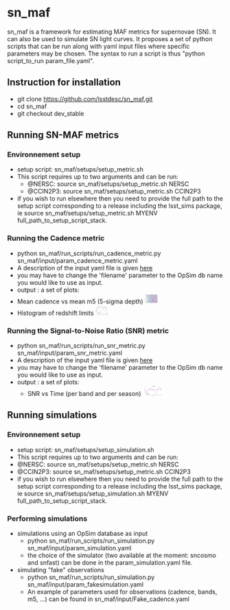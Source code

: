 # sn_maf
sn_maf is a framework for estimating MAF metrics for supernovae (SN). It can also be used to simulate SN light curves. It proposes a set of python scripts that can be run along with yaml input files where specific parameters may be chosen.  The syntax to run a script is thus "python script_to_run param_file.yaml".


## **Instruction for installation**
  - git clone https://github.com/lsstdesc/sn_maf.git
  - cd sn_maf
  - git checkout dev_stable

## **Running SN-MAF metrics**

### Environnement setup
- setup script: sn_maf/setups/setup_metric.sh
- This script requires up to two arguments and can be run:
  - @NERSC: source sn_maf/setups/setup_metric.sh NERSC
  - @CCIN2P3: source sn_maf/setups/setup_metric.sh CCIN2P3
- if you wish to run elsewhere then you need to provide the full path to the setup script corresponding to a release including the lsst_sims package, ie source sn_maf/setups/setup_metric.sh MYENV full_path_to_setup_script_stack.


### Running the Cadence metric
- python sn_maf/run_scripts/run_cadence_metric.py sn_maf/input/param_cadence_metric.yaml
- A description of the input yaml file is given [here](doc/yaml_cadence.md)
- you may have to change the 'filename' parameter to the OpSim db name you would like to use as input.
- output : a set of plots: 
- Mean cadence vs mean m5 (5-sigma depth) <img src="doc/cadence_m5_r.png" height="24">
- Histogram of redshift limits <img src="doc/zlim_r.png" height="24">

### Running the Signal-to-Noise Ratio (SNR) metric
-  python sn_maf/run_scripts/run_snr_metric.py sn_maf/input/param_snr_metric.yaml
- A description of the input yaml file is given [here](doc/yaml_snr.md)
- you may have to change the 'filename' parameter to the OpSim db name you would like to use as input.
- output : a set of plots:
   - SNR vs Time (per band and per season) <img src="doc/snr_z_season_1.png" height="24">

## **Running simulations**

 ### Environnement setup
- setup script: sn_maf/setups/setup_simulation.sh
- This script requires up to two arguments and can be run:
- @NERSC: source sn_maf/setups/setup_metric.sh NERSC
- @CCIN2P3: source sn_maf/setups/setup_metric.sh CCIN2P3
- if you wish to run elsewhere then you need to provide the full path to the setup script corresponding to a release including the lsst_sims package, ie source sn_maf/setups/setup_simulation.sh MYENV full_path_to_setup_script_stack.

### Performing simulations
- simulations using an OpSim database as input 
   - python sn_maf/run_scripts/run_simulation.py sn_maf/input/param_simulation.yaml
   - the choice of the simulator (two available at the moment: sncosmo and snfast) can be done in the param_simulation.yaml file.
- simulating "fake" observations 
   - python sn_maf/run_scripts/run_simulation.py sn_maf/input/param_fakesimulation.yaml
   - An example of parameters used for observations (cadence, bands, m5, ...) can be found in  sn_maf/input/Fake_cadence.yaml